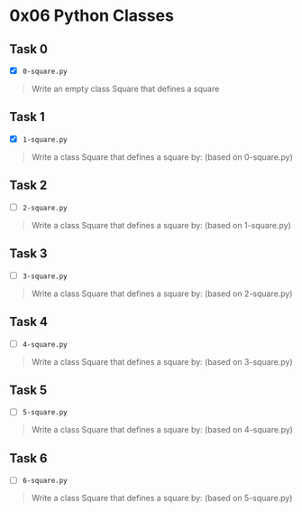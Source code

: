 # 0x06 Python Classes

## Task 0
- [x] `0-square.py`
> Write an empty class Square that defines a square

## Task 1
- [x] `1-square.py`
> Write a class Square that defines a square by: (based on 0-square.py)

## Task 2
- [ ] `2-square.py`
> Write a class Square that defines a square by: (based on 1-square.py)

## Task 3
- [ ] `3-square.py`
> Write a class Square that defines a square by: (based on 2-square.py)

## Task 4
- [ ] `4-square.py`
> Write a class Square that defines a square by: (based on 3-square.py)

## Task 5
- [ ] `5-square.py`
> Write a class Square that defines a square by: (based on 4-square.py)

## Task 6
- [ ] `6-square.py`
> Write a class Square that defines a square by: (based on 5-square.py)
